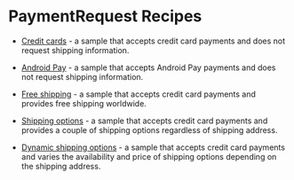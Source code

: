# PaymentRequest Recipes

- [Credit cards](https://googlechrome.github.io/samples/paymentrequest/credit-cards/index.html) -
a sample that accepts credit card payments and does not request shipping
information.

- [Android Pay](https://googlechrome.github.io/samples/paymentrequest/android-pay/index.html) -
a sample that accepts Android Pay payments and does not request shipping
information.

- [Free shipping](https://googlechrome.github.io/samples/paymentrequest/free-shipping/index.html) -
a sample that accepts credit card payments and provides free shipping worldwide.

- [Shipping options](https://googlechrome.github.io/samples/paymentrequest/shipping-options/index.html) -
a sample that accepts credit card payments and provides a couple of shipping
options regardless of shipping address.

- [Dynamic shipping options](https://googlechrome.github.io/samples/paymentrequest/dynamic-shipping/index.html) -
a sample that accepts credit card payments and varies the availability and price
of shipping options depending on the shipping address.
